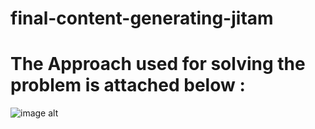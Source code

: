# final-content-generating-jitam



# The Approach used for solving the problem is attached below :
![image alt](https://github.com/Jitam-Bharadwaj/final-content-generating-jitam/blob/bd497df470b63387570b0c8f30b41a058eea5e1b/Workflow-flow.jpg)